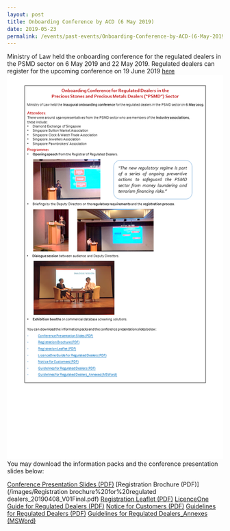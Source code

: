 ```yaml
---
layout: post
title: Onboarding Conference by ACD (6 May 2019)
date: 2019-05-23
permalink: /events/past-events/Onboarding-Conference-by-ACD-(6-May-2019)/
---
```


Ministry of Law held the onboarding conference for the regulated dealers in the PSMD sector on 6 May 2019 and 22 May 2019.
Regulated dealers can register for the upcoming conference on 19 June 2019 [here](https://form.gov.sg/5cdb92fdcac839001734b2e2)
<a href="/images/6MayOnboardingConferenceEDM_Final.pdf"><img src="/images/6MayOnboardingConferenceEDM_Final.png"></a>
You may download the information packs and the conference presentation slides below:

[Conference Presentation Slides (PDF)](/images/Onboarding%20conference%20slides_20190506_V02Final.pdf)
[Registration Brochure (PDF)](/images/Registration brochure%20for%20regulated dealers_20190408_V01Final.pdf)
[Registration Leaflet (PDF)](/images/HAVE%20YOU%20REGISTERED_20190508.pdf)
[LicenceOne Guide for Regulated Dealers (PDF)](/images/LicenceOne%20Guide%20for%20regulated%20dealers_20190516_V03Final.pdf)
[Notice for Customers (PDF)](/images/Notice%20for%20Customers%20-%20PSPM%20Act.pdf)
[Guidelines for Regulated Dealers (PDF)](/images/Guidelines%20for%20regulated%20dealers_20190430.pdf)
[Guidelines for Regulated Dealers_Annexes (MSWord)](/images/Guidelines%20for%20regulated%20dealers_Annexes_20190430.docx)
